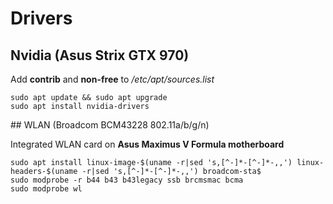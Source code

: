 # Drivers

## Nvidia (Asus Strix GTX 970)

Add **contrib** and **non-free** to */etc/apt/sources.list*

```
sudo apt update && sudo apt upgrade
sudo apt install nvidia-drivers
```


## WLAN (Broadcom BCM43228 802.11a/b/g/n)

Integrated WLAN card on **Asus Maximus V Formula motherboard**

```
sudo apt install linux-image-$(uname -r|sed 's,[^-]*-[^-]*-,,') linux-headers-$(uname -r|sed 's,[^-]*-[^-]*-,,') broadcom-sta$
sudo modprobe -r b44 b43 b43legacy ssb brcmsmac bcma
sudo modprobe wl
```
